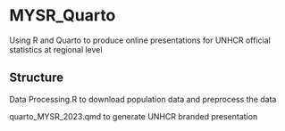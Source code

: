 # MYSR_Quarto
Using R and Quarto to produce online presentations for UNHCR official statistics at regional level

## Structure
Data Processing.R to download population data and preprocess the data

quarto_MYSR_2023.qmd to generate UNHCR branded presentation 
